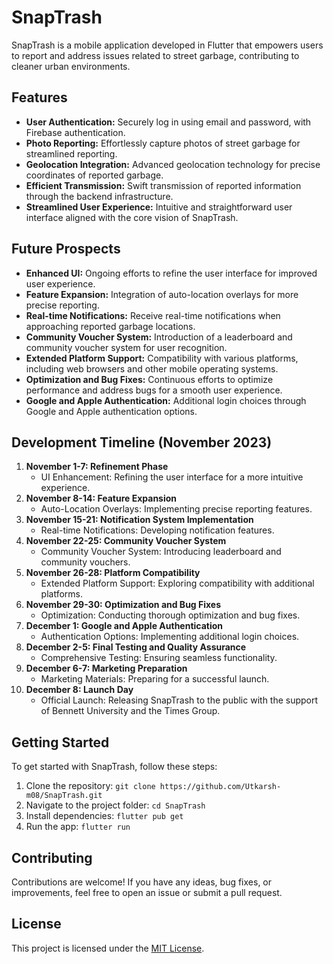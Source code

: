 # SnapTrash

SnapTrash is a mobile application developed in Flutter that empowers users to report and address issues related to street garbage, contributing to cleaner urban environments.

## Features

- **User Authentication:** Securely log in using email and password, with Firebase authentication.
- **Photo Reporting:** Effortlessly capture photos of street garbage for streamlined reporting.
- **Geolocation Integration:** Advanced geolocation technology for precise coordinates of reported garbage.
- **Efficient Transmission:** Swift transmission of reported information through the backend infrastructure.
- **Streamlined User Experience:** Intuitive and straightforward user interface aligned with the core vision of SnapTrash.

## Future Prospects

- **Enhanced UI:** Ongoing efforts to refine the user interface for improved user experience.
- **Feature Expansion:** Integration of auto-location overlays for more precise reporting.
- **Real-time Notifications:** Receive real-time notifications when approaching reported garbage locations.
- **Community Voucher System:** Introduction of a leaderboard and community voucher system for user recognition.
- **Extended Platform Support:** Compatibility with various platforms, including web browsers and other mobile operating systems.
- **Optimization and Bug Fixes:** Continuous efforts to optimize performance and address bugs for a smooth user experience.
- **Google and Apple Authentication:** Additional login choices through Google and Apple authentication options.

## Development Timeline (November 2023)

1. **November 1-7: Refinement Phase**
   - UI Enhancement: Refining the user interface for a more intuitive experience.
2. **November 8-14: Feature Expansion**
   - Auto-Location Overlays: Implementing precise reporting features.
3. **November 15-21: Notification System Implementation**
   - Real-time Notifications: Developing notification features.
4. **November 22-25: Community Voucher System**
   - Community Voucher System: Introducing leaderboard and community vouchers.
5. **November 26-28: Platform Compatibility**
   - Extended Platform Support: Exploring compatibility with additional platforms.
6. **November 29-30: Optimization and Bug Fixes**
   - Optimization: Conducting thorough optimization and bug fixes.
7. **December 1: Google and Apple Authentication**
   - Authentication Options: Implementing additional login choices.
8. **December 2-5: Final Testing and Quality Assurance**
   - Comprehensive Testing: Ensuring seamless functionality.
9. **December 6-7: Marketing Preparation**
   - Marketing Materials: Preparing for a successful launch.
10. **December 8: Launch Day**
    - Official Launch: Releasing SnapTrash to the public with the support of Bennett University and the Times Group.

## Getting Started

To get started with SnapTrash, follow these steps:

1. Clone the repository: `git clone https://github.com/Utkarsh-m08/SnapTrash.git`
2. Navigate to the project folder: `cd SnapTrash`
3. Install dependencies: `flutter pub get`
4. Run the app: `flutter run`

## Contributing

Contributions are welcome! If you have any ideas, bug fixes, or improvements, feel free to open an issue or submit a pull request.

## License

This project is licensed under the [MIT License](LICENSE).
